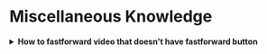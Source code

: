 # Miscellaneous Knowledge

<details>
<summary><strong> How to fastforward video that doesn't have fastforward button </strong></summary>

1. press F12(or ctrl+shift+c, it's called developer's tool)

2. Go to Console Tap

3. put in 
document.querySelector('video').playbackRate = 1.5;

at the bottom. (if it doesn't work, follow the instruction that says in the console tab)

</details>